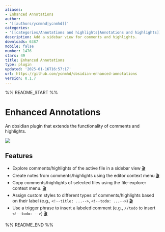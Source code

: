 ```yaml
---
aliases:
- Enhanced Annotations
author:
- '[[authors/ycnmhd|ycnmhd]]'
categories:
- '[[categories/Annotations and highlights|Annotations and highlights]]'
description: Add a sidebar view for comments and highlights.
downloads: 6387
mobile: false
number: 1476
stars: 49
title: Enhanced Annotations
type: plugin
updated: '2025-01-16T16:57:17'
url: https://github.com/ycnmhd/obsidian-enhanced-annotations
version: 0.1.7
---
```


%% README_START %%

# Enhanced Annotations
An obsidian plugin that extends the functionality of comments and highlights.  

![](https://raw.githubusercontent.com/ycnmhd/obsidian-enhanced-annotations/HEAD/docs/media/screenshot.png)

## Features
- Explore comments/highlights of the active file in a sidebar view [🎬](https://raw.githubusercontent.com/ycnmhd/obsidian-enhanced-annotations/main/docs/media/sidebar.gif) 
- Create notes from comments/highlights using the editor context menu [🎬](https://raw.githubusercontent.com/ycnmhd/obsidian-enhanced-annotations/main/docs/media/notes.gif)
- Copy comments/highlights of selected files using the file-explorer context menu. [🎬](https://raw.githubusercontent.com/ycnmhd/obsidian-enhanced-annotations/main/docs/media/clipboard.gif)
- Assign custom styles to different types of comments/highlights based on their label (e.g., `<!--title: ...-->`, `<!--todo: ...-->`) [🎬](https://raw.githubusercontent.com/ycnmhd/obsidian-enhanced-annotations/main/docs/media/styling.gif)
- Use a trigger phrase to insert a labeled comment (e.g., `//todo` to insert `<!--todo: -->`) [🎬](https://raw.githubusercontent.com/ycnmhd/obsidian-enhanced-annotations/main/docs/media/autocomplete.gif)





%% README_END %%
